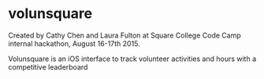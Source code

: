 # volunsquare

Created by Cathy Chen and Laura Fulton at Square College Code Camp internal hackathon, August 16-17th 2015. 

Volunsquare is an iOS interface to track volunteer activities and hours with a competitive leaderboard

